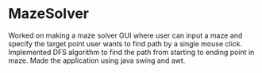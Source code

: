 # MazeSolver
 Worked on making a maze solver GUI where user can input a maze and specify the target point user wants to find path by a single mouse click. 
 Implemented DFS algorithm to find the path from starting to ending point in maze. Made the application using java swing and awt.
